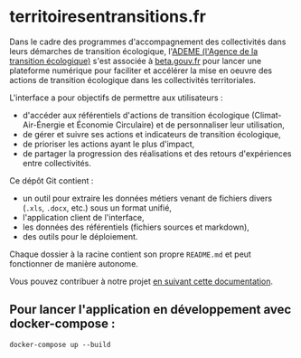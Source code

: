 # territoiresentransitions.fr
 
Dans le cadre des programmes d'accompagnement des collectivités dans leurs
démarches de transition écologique, l'[ADEME (l'Agence de la transition
écologique)](https://www.ademe.fr/) s'est associée à
[beta.gouv.fr](https://beta.gouv.fr/) pour lancer une plateforme numérique
pour faciliter et accélérer la mise en oeuvre des actions de transition
écologique dans les collectivités territoriales.

L'interface a pour objectifs de permettre aux utilisateurs :
- d'accéder aux référentiels d'actions de transition écologique
  (Climat-Air-Énergie et Économie Circulaire) et de personnaliser leur
  utilisation,
- de gérer et suivre ses actions et indicateurs de transition écologique,
- de prioriser les actions ayant le plus d'impact,
- de partager la progression des réalisations et des retours d'expériences
      entre collectivités.

Ce dépôt Git contient :
- un outil pour extraire les données métiers venant de fichiers divers (`.xls`,
  `.docx`, etc.) sous un format unifié,
- l'application client de l'interface,
- les données des référentiels (fichiers sources et markdown),
- des outils pour le déploiement.

Chaque dossier à la racine contient son propre `README.md` et peut fonctionner
de manière autonome.

Vous pouvez contribuer à notre projet [en suivant cette documentation](docs/workflows/contribuer-au-projet.md).

## Pour lancer l'application en développement avec docker-compose  :
```
docker-compose up --build 
```

